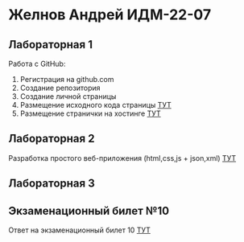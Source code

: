 # Желнов Андрей ИДМ-22-07
## Лабораторная 1
Работа с GitHub:
1. Регистрация на github.com
2. Создание репозитория
3. Создание личной страницы
4. Размещение исходного кода страницы [ТУТ](https://github.com/Ketratar/ITLabs)
5. Размещение странички на хостинге [ТУТ](https://ketratar.github.io/ITLabs/)

## Лабораторная 2
Разработка простого веб-приложения (html,css,js + json,xml) [ТУТ](https://ketratar.github.io/ITLabs/pages/lab2.html)
## Лабораторная 3
## Экзаменационный билет №10
Ответ на экзаменационный билет 10 [ТУТ](https://github.com/stankin/inet-2022/wiki/exam10-3#%D0%B1%D0%B8%D0%BB%D0%B5%D1%82-10)
